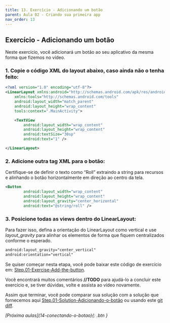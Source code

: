 ```yaml
---
title: 13. Exercício - Adicionando um botão
parent: Aula 02 - Criando sua primeira app
nav_order: 13
---
```


## Exercício - Adicionando um botão

Neste exercício, você adicionará um botão ao seu aplicativo da mesma forma que fizemos no vídeo.

### 1. Copie o código XML do layout abaixo, caso ainda não o tenha feito:

```xml
<?xml version="1.0" encoding="utf-8"?>
<LinearLayout xmlns:android="http://schemas.android.com/apk/res/android"
    xmlns:tools="http://schemas.android.com/tools"
    android:layout_width="match_parent"
    android:layout_height="wrap_content"
    tools:context=".MainActivity">

    <TextView
        android:layout_width="wrap_content"
        android:layout_height="wrap_content"
        android:textSize="30sp"
        android:text="1" />

</LinearLayout>
```
### 2. Adicione outra tag XML para o botão:

Certifique-se de definir o texto como “Roll” extraindo a string para recursos e alinhando o botão horizontalmente em direção ao centro da tela.

```xml
<Button
        android:layout_width="wrap_content"
        android:layout_height="wrap_content"
        android:layout_gravity="center_horizontal"
        android:text="@string/roll" />
```

### 3. Posicione todas as views dentro do LinearLayout:

Para fazer isso, defina a orientação do LinearLayout como vertical e use *layout_gravity*  para alinhar os elementos de forma que fiquem centralizados conforme o esperado.

```xml
android:layout_gravity="center_vertical"
android:orientation="vertical"
```

Se quiser começar nesta etapa, você pode baixar este código de exercício em: [Step.01-Exercise-Add-the-button](https://github.com/udacity/andfun-kotlin-dice-roller/archive/Step.01-Exercise-Adding-the-button.zip).

Você encontrará muitos comentários **//TODO** para ajudá-lo a concluir este exercício e, se tiver dúvidas, volte e assista ao vídeo novamente.

Assim que terminar, você pode comparar sua solução com a solução que fornecemos aqui [Step.01-Solution-Adicionando-o-botão](https://github.com/udacity/andfun-kotlin-dice-roller/tree/Step.01-Solution-Adding-the-button) ou usando este [git diff](https://github.com/udacity/andfun-kotlin-dice-roller/compare/Step.01-Exercise-Adding-the-button...Step.01-Solution-Adding-the-button).


<span class="fs-3 float-right">
<i class="fas fa-download">[Próxima aulas](14-conectando-o-botao){: .btn }</i>
</span>
